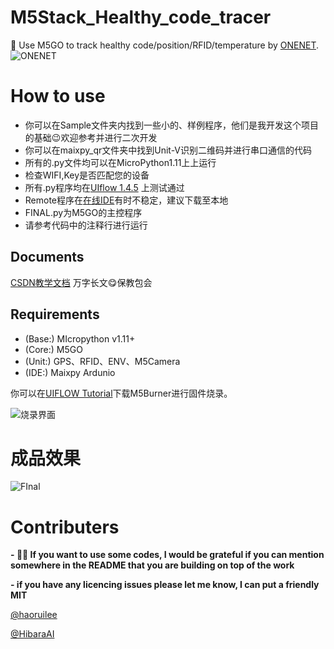 # M5Stack_Healthy_code_tracer
:milky_way: Use M5GO to track healthy code/position/RFID/temperature by [ONENET](https://open.iot.10086.cn/devdoc/).
![ONENET](https://img-blog.csdnimg.cn/20200512224033117.png)

# How to use
- 你可以在Sample文件夹内找到一些小的、样例程序，他们是我开发这个项目的基础:wink:欢迎参考并进行二次开发
- 你可以在maixpy_qr文件夹中找到Unit-V识别二维码并进行串口通信的代码
- 所有的.py文件均可以在MicroPython1.11上上运行
 - 检查WIFI,Key是否匹配您的设备
 - 所有.py程序均在[UIflow 1.4.5](https://flow.m5stack.com/) 上测试通过
 - Remote程序在[在线IDE](https://flow.m5stack.com/)有时不稳定，建议下载至本地
 - FINAL.py为M5GO的主控程序
 - 请参考代码中的注释行进行运行

## Documents
 [CSDN教学文档](https://blog.csdn.net/weixin_46233323/article/details/106054434)
 万字长文:yum:保教包会
## Requirements
- (Base:) MIcropython  v1.11+
- (Core:) M5GO
- (Unit:) GPS、RFID、ENV、M5Camera
- (IDE:) Maixpy Ardunio

你可以在[UIFLOW Tutorial](https://docs.m5stack.com/#/en/uiflow/uiflow_home_page)下载M5Burner进行固件烧录。

![烧录界面](https://img-blog.csdnimg.cn/20200511000423632.png?x-oss-process=image/watermark,type_ZmFuZ3poZW5naGVpdGk,shadow_10,text_aHR0cHM6Ly9ibG9nLmNzZG4ubmV0L3dlaXhpbl80NjIzMzMyMw==,size_16,color_FFFFFF,t_70)



# 成品效果
![FInal](https://img-blog.csdnimg.cn/20200512213253319.png?x-oss-process=image/watermark,type_ZmFuZ3poZW5naGVpdGk,shadow_10,text_aHR0cHM6Ly9ibG9nLmNzZG4ubmV0L3dlaXhpbl80NjIzMzMyMw==,size_16,color_FFFFFF,t_70)

# Contributers
**- :ok_woman: If you want to use some codes, I would be grateful if you can mention somewhere in the README that you are building on top of the work**

**- if you have any licencing issues please let me know, I can put a friendly MIT**

[@haoruilee](https://github.com/haoruilee)

[@HibaraAI](https://github.com/DaiyangLuan)
